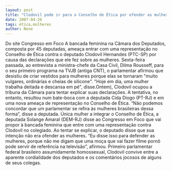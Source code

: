 ```yaml
---
layout: post
title: "Clodovil pode ir para o Conselho de Ética por ofender as mulheres"
date: 2007-04-26
tags: ética,mulheres
author: None
---
```

Do site Congresso em Foco
A bancada feminina na Câmara dos Deputados, composta por 45 deputadas, ameaça entrar com&nbsp;uma representação no Conselho de Ética contra o deputado Clodovil Hernandes (PTC-SP) por causa das declarações que ele fez sobre as mulheres. 
Sexta-feira passada,&nbsp;ao entrevista&nbsp;a ministra-chefe da Casa Civil, Dilma Rousseff, para o seu primeiro programa na TVJB (antiga CNT), o parlamentar afirmou que desistiu de criar vestidos para mulheres porque elas se tornaram \"muito vulgares, ordinárias e cheias de silicone\". \"Hoje em dia, uma mulher trabalha deitada e descansa em pé\", disse.Ontem), Clodovil ocupou a tribuna da Câmara para tentar explicar suas declarações.&nbsp;A tentativa, no entanto, resultou num bate-boca com a deputada Cida Diogo (PT-RJ) e em uma nova ameaça de representação no Conselho de Ética. “Não podemos concordar que um parlamentar se refira às mulheres brasileiras dessa forma”, disse a deputada.&nbsp;Única mulher a integrar o Conselho de Ética, a deputada Solange Amaral (DEM-RJ) disse ao Congresso em Foco que&nbsp;vai propor à bancada feminina que entre com uma representação contra Clodovil no colegiado. 
Ao tentar se explicar, o deputado disse&nbsp;que sua intenção não era ofender as mulheres. “Eu disse isso para defender as mulheres, porque não me digam que uma moça que vai fazer filme pornô pode servir de referência na televisão”, afirmou. 
Primeiro parlamentar federal brasileiro assumidamente homossexual, Clodovil convive entre a aparente cordialidade dos deputados e os comentários jocosos de alguns de seus colegas. 